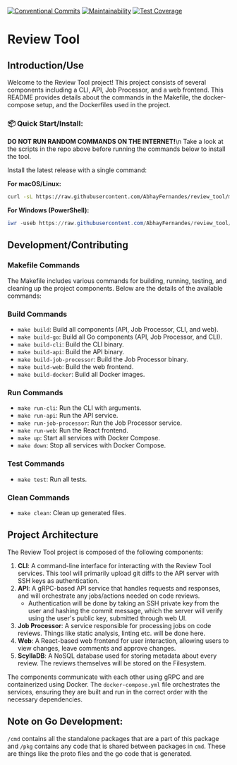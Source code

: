 [![Conventional Commits](https://img.shields.io/badge/Conventional%20Commits-1.0.0-%23FE5196?logo=conventionalcommits&logoColor=white)](https://conventionalcommits.org)
[![Maintainability](https://api.codeclimate.com/v1/badges/3b594526ba8ebeef8bcf/maintainability)](https://codeclimate.com/github/AbhayFernandes/review_tool/maintainability)
[![Test Coverage](https://api.codeclimate.com/v1/badges/3b594526ba8ebeef8bcf/test_coverage)](https://codeclimate.com/github/AbhayFernandes/review_tool/test_coverage)

# Review Tool

## Introduction/Use

Welcome to the Review Tool project! This project consists of several components including a CLI, API, Job Processor, and a web frontend. This README provides details about the commands in the Makefile, the docker-compose setup, and the Dockerfiles used in the project.

### 📦 Quick Start/Install:

**DO NOT RUN RANDOM COMMANDS ON THE INTERNET!**\n Take a look at the scripts in the repo above before running the commands below to install the tool.

Install the latest release with a single command:

**For macOS/Linux:**  
```bash
curl -sL https://raw.githubusercontent.com/AbhayFernandes/review_tool/main/install.sh | bash
```

**For Windows (PowerShell):**  
```powershell
iwr -useb https://raw.githubusercontent.com/AbhayFernandes/review_tool/main/install.ps1 | iex
```

## Development/Contributing

### Makefile Commands

The Makefile includes various commands for building, running, testing, and cleaning up the project components. Below are the details of the available commands:

### Build Commands

- `make build`: Build all components (API, Job Processor, CLI, and web).
- `make build-go`: Build all Go components (API, Job Processor, and CLI).
- `make build-cli`: Build the CLI binary.
- `make build-api`: Build the API binary.
- `make build-job-processor`: Build the Job Processor binary.
- `make build-web`: Build the web frontend.
- `make build-docker`: Build all Docker images.

### Run Commands

- `make run-cli`: Run the CLI with arguments.
- `make run-api`: Run the API service.
- `make run-job-processor`: Run the Job Processor service.
- `make run-web`: Run the React frontend.
- `make up`: Start all services with Docker Compose.
- `make down`: Stop all services with Docker Compose.

### Test Commands

- `make test`: Run all tests.

### Clean Commands

- `make clean`: Clean up generated files.

## Project Architecture

The Review Tool project is composed of the following components:

1. **CLI**: A command-line interface for interacting with the Review Tool services. This tool will primarily upload git diffs to the API server with SSH keys as authentication.
2. **API**: A gRPC-based API service that handles requests and responses, and will orchestrate any jobs/actions needed on code reviews.
   - Authentication will be done by taking an SSH private key from the user and hashing the commit message, which the server will verify using the user's public key, submitted
     through web UI.
3. **Job Processor**: A service responsible for processing jobs on code reviews. Things like static analysis, linting etc. will be done here.
4. **Web**: A React-based web frontend for user interaction, allowing users to view changes, leave comments and approve changes.
5. **ScyllaDB**: A NoSQL database used for storing metadata about every review. The reviews themselves will be stored on the Filesystem.

The components communicate with each other using gRPC and are containerized using Docker. The `docker-compose.yml` file orchestrates the services, ensuring they are built and run in the correct order with the necessary dependencies.

## Note on Go Development:

`/cmd` contains all the standalone packages that are a part of this package and `/pkg` contains any code that is shared between packages in `cmd`. These are things like the proto files
and the go code that is generated.

